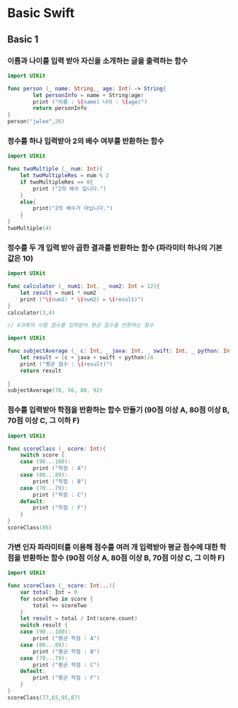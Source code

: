 # Basic Swift

## Basic 1

### 이름과 나이를 입력 받아 자신을 소개하는 글을 출력하는 함수

```swift
import UIKit

func person (_ name: String,_ age: Int) -> String{
        let personInfo = name + String(age)
        print ("이름 : \(name) 나이 : \(age)")
        return personInfo
}
person("jwlee",26)
```

### 정수를 하나 입력받아 2의 배수 여부를 반환하는 함수

```swift
import UIKit

func twoMultiple (_ num: Int){
    let twoMultipleRes = num % 2
    if twoMultipleRes == 0{
        print ("2의 배수 입니다.")
    }
    else{
        print("2의 배수가 아닙니다.")
    }
}
twoMultiple(4)
```

### 정수를 두 개 입력 받아 곱한 결과를 반환하는 함수 (파라미터 하나의 기본 값은 10)

```swift
import UIKit

func calculator (_ num1: Int, _ num2: Int = 12){
    let result = num1 * num2
    print ("\(num1) * \(num2) = \(result)")
}
calculator(3,4)

// 4과목의 시험 점수를 입력받아 평균 점수를 반환하는 함수

import UIKit

func subjectAverage (_ c: Int, _ java: Int, _ swift: Int, _ python: Int) -> Int{
    let result = (c + java + swift + python)/4
    print ("평균 점수 : \(result)")
    return result
    
}
subjectAverage(78, 56, 80, 92)
```

### 점수를 입력받아 학점을 반환하는 함수 만들기 (90점 이상 A, 80점 이상 B, 70점 이상 C, 그 이하 F)

```swift
import UIKit

func scoreClass (_ score: Int){
    switch score {
    case (90...100):
        print ("학점 : A")
    case (80...89):
        print ("학점 : B")
    case (70...79):
        print ("학점 : C")
    default:
        print ("학점 : F")
    }
}
scoreClass(86)
```

### 가변 인자 파라미터를 이용해 점수를 여러 개 입력받아 평균 점수에 대한 학점을 반환하는 함수 (90점 이상 A, 80점 이상 B, 70점 이상 C, 그 이하 F)

```swift
import UIKit

func scoreClass (_ score: Int...){
    var total: Int = 0
    for scoreTwo in score {
        total += scoreTwo
    }
    let result = total / Int(score.count)
    switch result {
    case (90...100):
        print ("평균 학점 : A")
    case (80...89):
        print ("평균 학점 : B")
    case (70...79):
        print ("평균 학점 : C")
    default:
        print ("평균 학점 : F")
    }
}
scoreClass(77,65,95,87)
```
